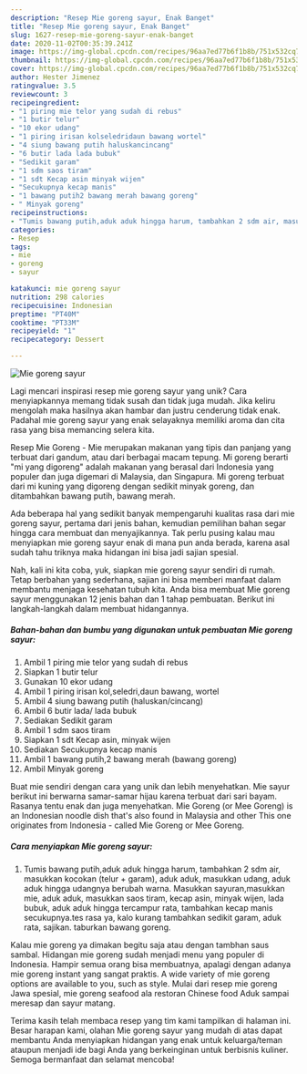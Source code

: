 ```yaml
---
description: "Resep Mie goreng sayur, Enak Banget"
title: "Resep Mie goreng sayur, Enak Banget"
slug: 1627-resep-mie-goreng-sayur-enak-banget
date: 2020-11-02T00:35:39.241Z
image: https://img-global.cpcdn.com/recipes/96aa7ed77b6f1b8b/751x532cq70/mie-goreng-sayur-foto-resep-utama.jpg
thumbnail: https://img-global.cpcdn.com/recipes/96aa7ed77b6f1b8b/751x532cq70/mie-goreng-sayur-foto-resep-utama.jpg
cover: https://img-global.cpcdn.com/recipes/96aa7ed77b6f1b8b/751x532cq70/mie-goreng-sayur-foto-resep-utama.jpg
author: Hester Jimenez
ratingvalue: 3.5
reviewcount: 3
recipeingredient:
- "1 piring mie telor yang sudah di rebus"
- "1 butir telur"
- "10 ekor udang"
- "1 piring irisan kolseledridaun bawang wortel"
- "4 siung bawang putih haluskancincang"
- "6 butir lada lada bubuk"
- "Sedikit garam"
- "1 sdm saos tiram"
- "1 sdt Kecap asin minyak wijen"
- "Secukupnya kecap manis"
- "1 bawang putih2 bawang merah bawang goreng"
- " Minyak goreng"
recipeinstructions:
- "Tumis bawang putih,aduk aduk hingga harum, tambahkan 2 sdm air, masukkan kocokan (telur + garam), aduk aduk, masukkan udang, aduk aduk hingga udangnya berubah warna. Masukkan sayuran,masukkan mie, aduk aduk, masukkan saos tiram, kecap asin, minyak wijen, lada bubuk, aduk aduk hingga tercampur rata, tambahkan kecap manis secukupnya.tes rasa ya, kalo kurang tambahkan sedikit garam, aduk rata, sajikan. taburkan bawang goreng."
categories:
- Resep
tags:
- mie
- goreng
- sayur

katakunci: mie goreng sayur 
nutrition: 298 calories
recipecuisine: Indonesian
preptime: "PT40M"
cooktime: "PT33M"
recipeyield: "1"
recipecategory: Dessert

---
```



![Mie goreng sayur](https://img-global.cpcdn.com/recipes/96aa7ed77b6f1b8b/751x532cq70/mie-goreng-sayur-foto-resep-utama.jpg)

Lagi mencari inspirasi resep mie goreng sayur yang unik? Cara menyiapkannya memang tidak susah dan tidak juga mudah. Jika keliru mengolah maka hasilnya akan hambar dan justru cenderung tidak enak. Padahal mie goreng sayur yang enak selayaknya memiliki aroma dan cita rasa yang bisa memancing selera kita.

Resep Mie Goreng - Mie merupakan makanan yang tipis dan panjang yang terbuat dari gandum, atau dari berbagai macam tepung. Mi goreng berarti &#34;mi yang digoreng&#34; adalah makanan yang berasal dari Indonesia yang populer dan juga digemari di Malaysia, dan Singapura. Mi goreng terbuat dari mi kuning yang digoreng dengan sedikit minyak goreng, dan ditambahkan bawang putih, bawang merah.

Ada beberapa hal yang sedikit banyak mempengaruhi kualitas rasa dari mie goreng sayur, pertama dari jenis bahan, kemudian pemilihan bahan segar hingga cara membuat dan menyajikannya. Tak perlu pusing kalau mau menyiapkan mie goreng sayur enak di mana pun anda berada, karena asal sudah tahu triknya maka hidangan ini bisa jadi sajian spesial.


Nah, kali ini kita coba, yuk, siapkan mie goreng sayur sendiri di rumah. Tetap berbahan yang sederhana, sajian ini bisa memberi manfaat dalam membantu menjaga kesehatan tubuh kita. Anda bisa membuat Mie goreng sayur menggunakan 12 jenis bahan dan 1 tahap pembuatan. Berikut ini langkah-langkah dalam membuat hidangannya.

<!--inarticleads1-->

##### Bahan-bahan dan bumbu yang digunakan untuk pembuatan Mie goreng sayur:

1. Ambil 1 piring mie telor yang sudah di rebus
1. Siapkan 1 butir telur
1. Gunakan 10 ekor udang
1. Ambil 1 piring irisan kol,seledri,daun bawang, wortel
1. Ambil 4 siung bawang putih (haluskan/cincang)
1. Ambil 6 butir lada/ lada bubuk
1. Sediakan Sedikit garam
1. Ambil 1 sdm saos tiram
1. Siapkan 1 sdt Kecap asin, minyak wijen
1. Sediakan Secukupnya kecap manis
1. Ambil 1 bawang putih,2 bawang merah (bawang goreng)
1. Ambil  Minyak goreng


Buat mie sendiri dengan cara yang unik dan lebih menyehatkan. Mie sayur berikut ini berwarna samar-samar hijau karena terbuat dari sari bayam. Rasanya tentu enak dan juga menyehatkan. Mie Goreng (or Mee Goreng) is an Indonesian noodle dish that&#39;s also found in Malaysia and other This one originates from Indonesia - called Mie Goreng or Mee Goreng. 

<!--inarticleads2-->

##### Cara menyiapkan Mie goreng sayur:

1. Tumis bawang putih,aduk aduk hingga harum, tambahkan 2 sdm air, masukkan kocokan (telur + garam), aduk aduk, masukkan udang, aduk aduk hingga udangnya berubah warna. Masukkan sayuran,masukkan mie, aduk aduk, masukkan saos tiram, kecap asin, minyak wijen, lada bubuk, aduk aduk hingga tercampur rata, tambahkan kecap manis secukupnya.tes rasa ya, kalo kurang tambahkan sedikit garam, aduk rata, sajikan. taburkan bawang goreng.


Kalau mie goreng ya dimakan begitu saja atau dengan tambhan saus sambal. Hidangan mie goreng sudah menjadi menu yang populer di Indonesia. Hampir semua orang bisa membuatnya, apalagi dengan adanya mie goreng instant yang sangat praktis. A wide variety of mie goreng options are available to you, such as style. Mulai dari resep mie goreng Jawa spesial, mie goreng seafood ala restoran Chinese food Aduk sampai meresap dan sayur matang. 

Terima kasih telah membaca resep yang tim kami tampilkan di halaman ini. Besar harapan kami, olahan Mie goreng sayur yang mudah di atas dapat membantu Anda menyiapkan hidangan yang enak untuk keluarga/teman ataupun menjadi ide bagi Anda yang berkeinginan untuk berbisnis kuliner. Semoga bermanfaat dan selamat mencoba!
